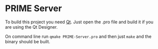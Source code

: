 # PRIME Server

To build this project you need [Qt](http://qt.io). Just open the .pro file and build it if you are using the Qt Designer.

On command line run ```qmake PRIME-Server.pro``` and then just ```make``` and the binary should be built.